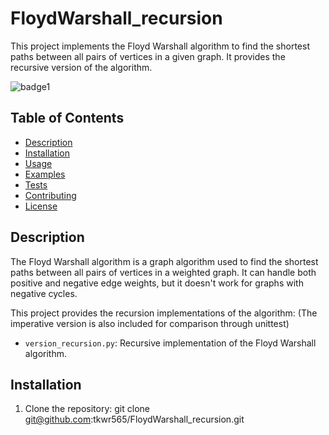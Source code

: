 # FloydWarshall_recursion

This project implements the Floyd Warshall algorithm to find the shortest paths between all pairs of vertices in a given graph. 
It provides the recursive version of the algorithm.

![badge1](https://img.shields.io/github/issues/tkwr565/FloydWarshall_recursion)

## Table of Contents

- [Description](#description)
- [Installation](#installation)
- [Usage](#usage)
- [Examples](#examples)
- [Tests](#tests)
- [Contributing](#contributing)
- [License](#license)

## Description

The Floyd Warshall algorithm is a graph algorithm used to find the shortest paths between all pairs of vertices in a weighted graph. It can handle both positive and negative edge weights, but it doesn't work for graphs with negative cycles.

This project provides the recursion implementations of the algorithm:
(The imperative version is also included for comparison through unittest)
- `version_recursion.py`: Recursive implementation of the Floyd Warshall algorithm.

## Installation

1. Clone the repository:
git clone git@github.com:tkwr565/FloydWarshall_recursion.git
